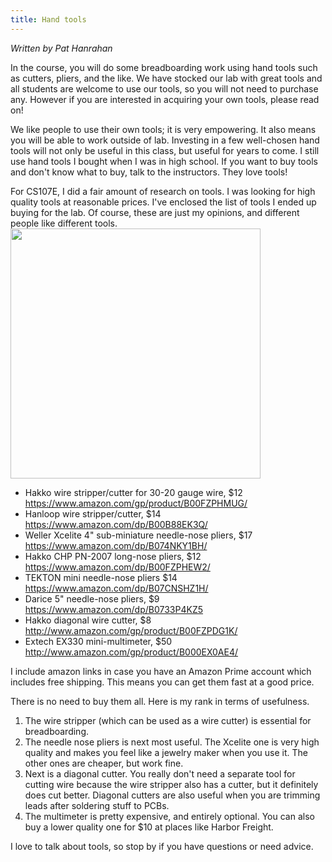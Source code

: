 ```yaml
---
title: Hand tools
---
```


_Written by Pat Hanrahan_

In the course, you will do some breadboarding work using hand tools such as cutters, pliers, and the like. We have stocked our lab with great tools and all students are welcome to use our tools, so you will not need to purchase any.  However if you are interested in acquiring your own tools, please read on!

We like people to use their own tools; it is very empowering. It also means you will be able to work outside of lab. Investing in a few well-chosen hand tools will not only be useful in this
class, but useful for years to come. I still use hand tools I bought
when I was in high school.  If you want to buy tools and don't know what to buy, talk to the instructors. They love tools!  

For CS107E, I did a fair amount of research on
tools. I was looking for high quality tools at reasonable prices.
I've enclosed the list of tools I ended up buying for the lab. Of
course, these are just my opinions, and different people like
different tools. 
<img src="../images/handtools.jpg" width="400">
- Hakko wire stripper/cutter for 30-20 gauge wire, $12 <https://www.amazon.com/gp/product/B00FZPHMUG/>
- Hanloop wire stripper/cutter, $14 <https://www.amazon.com/dp/B00B88EK3Q/>
- Weller Xcelite 4" sub-miniature needle-nose pliers, $17 <https://www.amazon.com/dp/B074NKY1BH/>
- Hakko CHP PN-2007 long-nose pliers, $12 <https://www.amazon.com/dp/B00FZPHEW2/>
- TEKTON mini needle-nose pliers $14 <https://www.amazon.com/dp/B07CNSHZ1H/>
- Darice 5" needle-nose pliers, $9 <https://www.amazon.com/dp/B0733P4KZ5>
- Hakko diagonal wire cutter, $8 <http://www.amazon.com/gp/product/B00FZPDG1K/>
- Extech EX330 mini-multimeter, $50 <http://www.amazon.com/gp/product/B000EX0AE4/>

I include amazon links in case you have an Amazon Prime account which includes free shipping. This means you can get them fast at a good price. 

There is no need to buy them all. Here is my rank in terms of usefulness.
1.  The wire stripper (which can be used as a wire cutter)
is essential for breadboarding.
2. The needle nose pliers is next most useful. The Xcelite one is very high quality and makes you feel like a jewelry maker when you use it. The other ones are cheaper,
but work fine. 
3. Next is a diagonal cutter. You really don't
need a separate tool for cutting wire because the wire stripper also has
a cutter, but it definitely does cut better. Diagonal cutters are
also useful when you are trimming leads after soldering stuff to
PCBs. 
4. The multimeter is pretty expensive, and entirely optional.
You can also buy a lower quality one for $10 at places like Harbor
Freight.

I love to talk about tools, so stop by if you
have questions or need advice.

